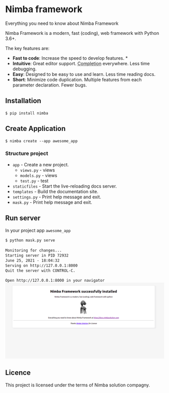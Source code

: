 # Nimba framework
Everything you need to know about Nimba Framework


Nimba Framework is a modern, fast (coding), web framework with Python 3.6+.

The key features are:

* **Fast to code**: Increase the speed to develop features. *
* **Intuitive**: Great editor support. <abbr title="also known as auto-complete, autocompletion, IntelliSense">Completion</abbr> everywhere. Less time debugging.
* **Easy**: Designed to be easy to use and learn. Less time reading docs.
* **Short**: Minimize code duplication. Multiple features from each parameter declaration. Fewer bugs.

## Installation

<div class="termy">

```console
$ pip install nimba
```

</div>

## Create Application

<div class="termy">

```console
$ nimba create --app awesome_app
```

</div>

### Structure project

* `app` - Create a new project.
    - `views.py` - views
    - `models.py` - views
    - `test.py` - test
* `staticfiles` - Start the live-reloading docs server.
* `templates` - Build the documentation site.
* `settings.py` - Print help message and exit.
* `mask.py` - Print help message and exit.

## Run server
In your project app `awesome_app`
<div class="termy">

```console
$ python mask.py serve

Monitoring for changes...
Starting server in PID 72932
June 25, 2021 - 18:04:32
Serving on http://127.0.0.1:8000
Quit the server with CONTROL-C.
```

</div>

`` Open http://127.0.0.1:8000 in your navigator ``
![Screenshot](https://github.com/hadpro24/nimba-framework/blob/main/result.png?raw=true)

## Licence

This project is licensed under the terms of Nimba solution compagny.


